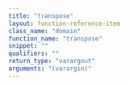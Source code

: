 ```yaml
---
title: "transpose"
layout: function-reference-item
class_name: "domain"
function_name: "transpose"
snippet: ""
qualifiers: ""
return_type: "varargout"
arguments: "(varargin)"
---
```


<pre class="help-text"></pre>